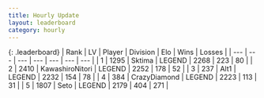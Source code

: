 ```yaml
---
title: Hourly Update
layout: leaderboard
category: hourly
---
```


{: .leaderboard}
| Rank | LV | Player | Division | Elo | Wins | Losses |
| --- | --- | --- | --- | --- | --- | --- |
| <span data-change="0">1</span> | 1295 | <span title="ID: 353063">Sktima</span> | LEGEND | <span data-change="0">2268</span> | <span data-change="0">223</span> | <span data-change="0">80</span> |
| <span data-change="0">2</span> | 2410 | <span title="ID: 164871">KawashiroNitori</span> | LEGEND | <span data-change="0">2252</span> | <span data-change="0">178</span> | <span data-change="0">52</span> |
| <span data-change="1">3</span> | 237 | <span title="ID: 443550">Alt1</span> | LEGEND | <span data-change="0">2232</span> | <span data-change="0">154</span> | <span data-change="0">78</span> |
| <span data-change="-1">4</span> | 384 | <span title="ID: 202316">CrazyDiamond</span> | LEGEND | <span data-change="-10">2223</span> | <span data-change="2">113</span> | <span data-change="1">31</span> |
| <span data-change="0">5</span> | 1807 | <span title="ID: 326285">Seto</span> | LEGEND | <span data-change="5">2179</span> | <span data-change="1">404</span> | <span data-change="0">271</span> |